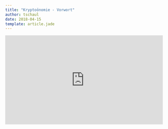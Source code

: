 ```yaml
---
title: "Kryptoönomie - Vorwort"
author: tschaul
date: 2018-04-15
template: article.jade
---
```


<div style="position:relative;height:0;padding-bottom:56.25%"><iframe src="https://www.youtube.com/embed/-52os6MuMuY?ecver=2" width="640" height="360" frameborder="0" allow="autoplay; encrypted-media" style="position:absolute;width:100%;height:100%;left:0" allowfullscreen></iframe></div>
